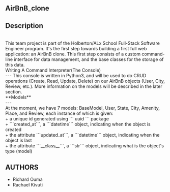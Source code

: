AirBnB_clone
---
Description
---
<br>
This team project is part of the Holberton/ALx  School Full-Stack Software Engineer program. It's the first step towards building a first full web application: an AirBnB clone. This first step consists of a custom command-line interface for data management, and the base classes for the storage of this data.
<br>
Writing A Command Interpreter(The Console)<br>
---
This console is written in Python3, and will be used to do CRUD operations (Create, Read, Update, Delete) on our AirBnB objects (User, City, Review, etc.). More information on the models will be described in the later section.
<br>
**Models**<br>
---
<br>
At the moment, we have 7 models: BaseModel, User, State, City, Amenity, Place, and Review, each instance of which is given:<br>
+ a unique id generated using ``` uuid ``` package<br>
+  ```created_at```, a ```datetime``` object, indicating when the object is created<br>
+ the attribute ```updated_at```, a ```datetime``` object, indicating when the object is last<br>
+ the attribute ```__class__```, a ```str``` object, indicating what is the object's type (model)<br>

AUTHORS
---
+ Richard Ouma
+ Rachael Kivuti

